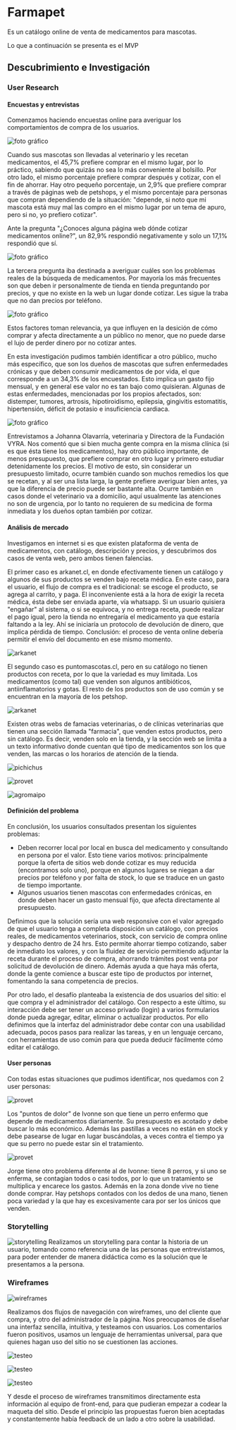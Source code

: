 # Farmapet

Es un catálogo online de venta de medicamentos para mascotas.

Lo que a continuación se presenta es el MVP


## Descubrimiento e Investigación

### User Research
#### Encuestas y entrevistas

Comenzamos haciendo encuestas online para averiguar los comportamientos de compra de los usuarios.

![foto gráfico](img-readme/encuesta-1.jpg)

Cuando sus mascotas son llevadas al veterinario y les recetan medicamentos, el 45,7% prefiere comprar en el mismo lugar, por lo práctico, sabiendo que quizás no sea lo más conveniente al bolsillo. 
Por otro lado, el mismo porcentaje prefiere comprar después y cotizar, con el fin de ahorrar.
Hay otro pequeño porcentaje, un 2,9% que prefiere comprar a través de páginas web de petshops, y el mismo porcentaje para personas que compran dependiendo de la situación: "depende, si noto que mi mascota está muy mal las compro en el mismo lugar por un tema de apuro, pero si no, yo prefiero cotizar".

Ante la pregunta "¿Conoces alguna página web dónde cotizar medicamentos online?", un 82,9% respondió negativamente y solo un 17,1% respondió que sí.

![foto gráfico](img-readme/encuesta-2.jpg)


La tercera pregunta iba destinada a averiguar cuáles son los problemas reales de la búsqueda de medicamentos. Por mayoría los más frecuentes son que deben ir personalmente de tienda en tienda preguntando por precios, y que no existe en la web un lugar donde cotizar. Les sigue la traba que no dan precios por teléfono.

![foto gráfico](img-readme/encuesta-3.jpg)

Estos factores toman relevancia, ya que influyen en la desición de cómo comprar y afecta directamente a un público no menor, que no puede darse el lujo de perder dinero por no cotizar antes. 

En esta investigación pudimos también identificar a otro público, mucho más específico, que son los dueños de mascotas que sufren enfermedades crónicas y que deben consumir medicamentos de por vida, el que corresponde a un 34,3% de los encuestados. Esto implica un gasto fijo mensual, y en general ese valor no es tan bajo como quisieran. Algunas de estas enfermedades, mencionadas por los propios afectados, son: distemper, tumores, artrosis, hipotiroidismo, epilepsia, gingivitis estomatitis, hipertensión, déficit de potasio e insuficiencia cardiaca.

![foto gráfico](img-readme/encuesta-4.jpg)

Entrevistamos a Johanna Olavarría, veterinaria y Directora de la Fundación VYRA. Nos comentó que si bien mucha gente compra en la misma clínica (si es que ésta tiene los medicamentos), hay otro público importante, de menos presupuesto, que prefiere comprar en otro lugar y primero estudiar detenidamente los precios. El motivo de esto, sin considerar un presupuesto limitado, ocurre también cuando son muchos remedios los que se recetan, y al ser una lista larga, la gente prefiere averiguar bien antes, ya que la diferencia de precio puede ser bastante alta. Ocurre también en casos donde el veterinario va a domicilio, aquí usualmente las atenciones no son de urgencia, por lo tanto no requieren de su medicina de forma inmediata y los dueños optan también por cotizar. 


#### Análisis de mercado

Investigamos en internet si es que existen plataforma de venta de medicamentos, con catálogo, descripción y precios, y descubrimos dos casos de venta web, pero ambos tienen falencias.

El primer caso es arkanet.cl, en donde efectivamente tienen un catálogo y algunos de sus productos se venden bajo receta médica. En este caso, para el usuario, el flujo de compra es el tradicional: se escoge el producto, se agrega al carrito, y paga. El inconveniente está a la hora de exigir la receta médica, ésta debe ser enviada aparte, vía whatsapp. Si un usuario quisiera "engañar" al sistema, o si se equivoca, y no entrega receta, puede realizar el pago igual, pero la tienda no entregaría el medicamento ya que estaría faltando a la ley. Ahí se iniciaría un protocolo de devolución de dinero, que implica pérdida de tiempo. Conclusión: el proceso de venta online debería permitir el envío del documento en ese mismo momento.

![arkanet](img-readme/arkanet.jpg)

El segundo caso es puntomascotas.cl, pero en su catálogo no tienen productos con receta, por lo que la variedad es muy limitada. Los medicamentos (como tal) que venden son algunos antibióticos, antiinflamatorios y gotas. El resto de los productos son de uso común y se encuentran en la mayoría de los petshop.

![arkanet](img-readme/mercado-puntomascotas.jpg)

Existen otras webs de famacias veterinarias, o de clínicas veterinarias que tienen una sección llamada "farmacia", que venden estos productos, pero sin catálogo. Es decir, venden solo en la tienda, y la sección web se limita a un texto informativo donde cuentan qué tipo de medicamentos son los que venden, las marcas o los horarios de atención de la tienda.

![pichichus](img-readme/mercado-pichichus.jpg)

![provet](img-readme/mercado-provet.jpg)

![agromaipo](img-readme/mercado-agromaipo.jpg)


#### Definición del problema

En conclusión, los usuarios consultados presentan los siguientes problemas:

* Deben recorrer local por local en busca del medicamento y consultando en persona por el valor. Esto tiene varios motivos: principalmente porque la oferta de sitios web donde cotizar es muy reducida (encontramos solo uno), porque en algunos lugares se niegan a dar precios por teléfono y por falta de stock, lo que se traduce en un gasto de tiempo importante.
* Algunos usuarios tienen mascotas con enfermedades crónicas, en donde deben hacer un gasto mensual fijo, que afecta directamente al presupuesto.

Definimos que la solución sería una web responsive con el valor agregado de que el usuario tenga a completa disposición un catálogo, con precios reales, de medicamentos veterinarios, stock, con servicio de compra online y despacho dentro de 24 hrs. Esto permite ahorrar tiempo cotizando, saber de inmediato los valores, y con la fluidez de servicio permitiendo adjuntar la receta durante el proceso de compra, ahorrando trámites post venta por solicitud de devolución de dinero. Además ayuda a que haya más oferta, donde la gente comience a buscar este tipo de productos por internet, fomentando la sana competencia de precios.

Por otro lado, el desafío planteaba la existencia de dos usuarios del sitio: el que compra y el administrador del catálogo. Con respecto a este último, su interacción debe ser tener un acceso privado (login) a varios formularios donde pueda agregar, editar, eliminar o actualizar productos. Por ello definimos que la interfaz del administrador debe contar con una usabilidad adecuada, pocos pasos para realizar las tareas, y en un lenguaje cercano, con herramientas de uso común para que pueda deducir fácilmente cómo editar el catálogo.

#### User personas

Con todas estas situaciones que pudimos identificar, nos quedamos con 2 user personas:

![provet](img-readme/User-Persona-Ivonne.png)

Los "puntos de dolor" de Ivonne son que tiene un perro enfermo que depende de medicamentos diariamente. Su presupuesto es acotado y debe buscar lo más económico. Además las pastillas a veces no están en stock y debe pasearse de lugar en lugar buscándolas, a veces contra el tiempo ya que su perro no puede estar sin el tratamiento.

![provet](img-readme/User-Persona-Jorge.png)

Jorge tiene otro problema diferente al de Ivonne: tiene 8 perros, y si uno se enferma, se contagian todos o casi todos, por lo que un tratamiento se multiplica y encarece los gastos. Además en la zona donde vive no tiene donde comprar. Hay petshops contados con los dedos de una mano, tienen poca variedad y la que hay es excesivamente cara por ser los únicos que venden. 


### Storytelling
![storytelling](img-readme/storytelling.jpg)
Realizamos un storytelling para contar la historia de un usuario, tomando como referencia una de las personas que entrevistamos, para poder entender de manera didáctica como es la solución que le presentamos a la persona.


### Wireframes

![wireframes](img-readme/wireframes.jpg)

Realizamos dos flujos de navegación con wireframes, uno del cliente que compra, y otro del administrador de la página.
Nos preocupamos de diseñar una interfaz sencilla, intuitiva, y testeamos con usuarios. Los comentarios fueron positivos, usamos un lenguaje de herramientas universal, para que quienes hagan uso del sitio no se cuestionen las acciones.

![testeo](img-readme/testeo-1.jpg)

![testeo](img-readme/testeo-2.jpg)

![testeo](img-readme/testeo-3.jpg)


Y desde el proceso de wireframes transmitimos directamente esta información al equipo de front-end, para que pudieran empezar a codear la maqueta del sitio. Desde el principio las propuestas fueron bien aceptadas y constantemente había feedback de un lado a otro sobre la usabilidad.
